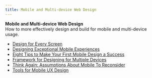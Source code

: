 ```yaml
---
title: Mobile and Multi-device Web Design
---
```

**Mobile and Multi-device Web Design**  
How to more effectively design and build for mobile and multi-device usage.
*   [Design for Every Screen](http://shoobe01.blogspot.ca/2011/11/design-for-every-screen.html)  
*   [Designing Exceptional Mobile Experiences](http://uxmag.com/articles/designing-exceptional-mobile-experiences)  
*   [Eight Tips to Make Your First Mobile Design a Success](http://www.peachpit.com/articles/article.aspx?p=1846581)  
*   [Framework for Designing for Multiple Devices](http://uxmag.com/articles/framework-for-designing-for-multiple-devices)  
*   [Think Again: Assumptions About Mobile To Reconsider](http://mobile.smashingmagazine.com/2013/01/18/assumptions-about-mobile-to-reconsider/)  
*   [Tools for Mobile UX Design](http://www.uxmatters.com/mt/archives/2013/06/tools-for-mobile-ux-design.php)  
